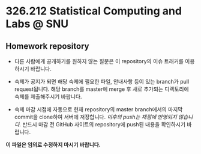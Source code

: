 # 326.212 Statistical Computing and Labs @ SNU

## Homework repository

* 다른 사람에게 공개하기를 원하지 않는 질문은 이 repository의 이슈 트래커를 이용하시기 바랍니다.

* 숙제가 공지가 되면 해당 숙제에 필요한 파일, 안내사항 등이 있는 branch가 pull request됩니다. 해당 branch를 master에 merge 후 새로 추가되는 디렉토리에 숙제를 제출해주시기 바랍니다.

* 숙제 마감 시점에 자동으로 현재 repository의 master branch에서의 마지막 commit을 clone하여 서버에 저장합니다. _이후의 push는 채점에 반영되지 않습니다._ 반드시 마감 전 GitHub 사이트의 repository에 push된 내용을 확인하시기 바랍니다.

**이 파일은 임의로 수정하지 마시기 바랍니다.**
